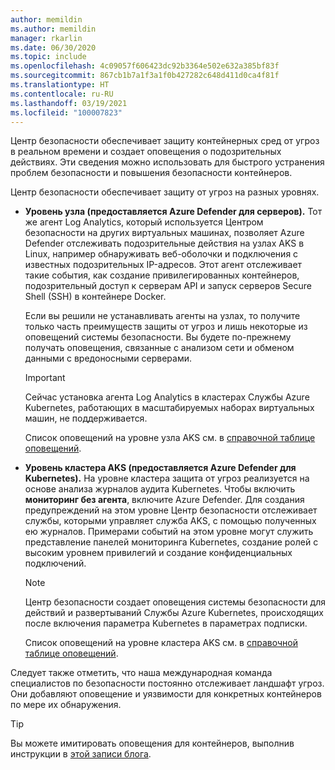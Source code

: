 ```yaml
---
author: memildin
ms.author: memildin
manager: rkarlin
ms.date: 06/30/2020
ms.topic: include
ms.openlocfilehash: 4c09057f606423dc92b3364e502e632a385bf83f
ms.sourcegitcommit: 867cb1b7a1f3a1f0b427282c648d411d0ca4f81f
ms.translationtype: HT
ms.contentlocale: ru-RU
ms.lasthandoff: 03/19/2021
ms.locfileid: "100007823"
---
```

Центр безопасности обеспечивает защиту контейнерных сред от угроз в реальном времени и создает оповещения о подозрительных действиях. Эти сведения можно использовать для быстрого устранения проблем безопасности и повышения безопасности контейнеров.

Центр безопасности обеспечивает защиту от угроз на разных уровнях. 

* **Уровень узла (предоставляется Azure Defender для серверов).** Тот же агент Log Analytics, который используется Центром безопасности на других виртуальных машинах, позволяет Azure Defender отслеживать подозрительные действия на узлах AKS в Linux, например обнаруживать веб-оболочки и подключения с известных подозрительных IP-адресов. Этот агент отслеживает такие события, как создание привилегированных контейнеров, подозрительный доступ к серверам API и запуск серверов Secure Shell (SSH) в контейнере Docker.

    Если вы решили не устанавливать агенты на узлах, то получите только часть преимуществ защиты от угроз и лишь некоторые из оповещений системы безопасности. Вы будете по-прежнему получать оповещения, связанные с анализом сети и обменом данными с вредоносными серверами.

    >[!IMPORTANT]
    > Сейчас установка агента Log Analytics в кластерах Службы Azure Kubernetes, работающих в масштабируемых наборах виртуальных машин, не поддерживается.

    Список оповещений на уровне узла AKS см. в [справочной таблице оповещений](../articles/security-center/alerts-reference.md#alerts-containerhost).


* **Уровень кластера AKS (предоставляется Azure Defender для Kubernetes).** На уровне кластера защита от угроз реализуется на основе анализа журналов аудита Kubernetes. Чтобы включить **мониторинг без агента**, включите Azure Defender. Для создания предупреждений на этом уровне Центр безопасности отслеживает службы, которыми управляет служба AKS, с помощью полученных ею журналов. Примерами событий на этом уровне могут служить представление панелей мониторинга Kubernetes, создание ролей с высоким уровнем привилегий и создание конфиденциальных подключений.

    >[!NOTE]
    > Центр безопасности создает оповещения системы безопасности для действий и развертываний Службы Azure Kubernetes, происходящих после включения параметра Kubernetes в параметрах подписки. 

    Список оповещений на уровне кластера AKS см. в [справочной таблице оповещений](../articles/security-center/alerts-reference.md#alerts-akscluster).

Следует также отметить, что наша международная команда специалистов по безопасности постоянно отслеживает ландшафт угроз. Они добавляют оповещение и уязвимости для конкретных контейнеров по мере их обнаружения.

> [!TIP]
> Вы можете имитировать оповещения для контейнеров, выполнив инструкции в [этой записи блога](https://techcommunity.microsoft.com/t5/azure-security-center/how-to-demonstrate-the-new-containers-features-in-azure-security/ba-p/1011270).